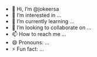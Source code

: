 - 👋 Hi, I’m @jokeersa
- 👀 I’m interested in ...
- 🌱 I’m currently learning ...
- 💞️ I’m looking to collaborate on ...
- 📫 How to reach me ...
- 😄 Pronouns: ...
- ⚡ Fun fact: ...

<!---
jokeersa/jokeersa is a ✨ special ✨ repository because its `README.md` (this file) appears on your GitHub profile.
You can click the Preview link to take a look at your changes.
--->

